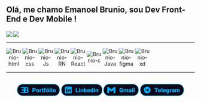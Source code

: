 ## Olá, me chamo Emanoel Brunio, sou Dev Front-End e Dev Mobile !

<div style="display: flex; gap: 2px; align-items: center;" align="center" >

  <a href="https://github.com/emanoelbrunio">
    <img align="center" height="180em" src="https://github-readme-stats.vercel.app/api?username=emanoelbrunio&show_icons=true&include_all_commits=true&count_private=true&bg_color=0E091B&title_color=00b2ff&text_color=ffffff&icon_color=ff2cdf&border_radius=15&border_color=00b2ff&count_private=true"/>
  </a>

  <a href="https://github.com/emanoelbrunio">
    <img align="center" height="180em" src="https://github-readme-stats.vercel.app/api/top-langs/?username=emanoelbrunio&layout=compact&langs_count=7&bg_color=0E091B&title_color=00b2ff&text_color=ffffff&icon_color=ff2cdf&border_radius=15&border_color=00b2ff&count_private=true"/>
  </a>
</div>

<hr>

<div style="display: flex; gap: 3px; align-items: center; flex-wrap: wrap; margin-top: 10px;" align="center">

<img align="center" alt="Brunio-html" heigth="30" width="40" src="https://cdn.jsdelivr.net/gh/devicons/devicon/icons/html5/html5-original.svg"/>

<img align="center" alt="Brunio-css" heigth="30" width="40" src="https://cdn.jsdelivr.net/gh/devicons/devicon/icons/css3/css3-original.svg"/>

<img align="center" alt="Brunio-Js" heigth="30" width="40" src="https://cdn.jsdelivr.net/gh/devicons/devicon/icons/javascript/javascript-original.svg"/>

<img align="center" alt="Brunio-RN" heigth="30" width="40" src="https://toppng.com/public/uploads/thumbnail/react-native-svg-transformer-allows-you-import-svg-aperture-science-innovators-logo-11562851994bz4gmmu3qd.png"/>

<img align="center" alt="Brunio-React" heigth="30" width="40" src="https://upload.wikimedia.org/wikipedia/commons/thumb/a/a7/React-icon.svg/2300px-React-icon.svg.png"/>

<img align="center" alt="Brunio-c"  heigth="30" width="40"  src="https://cdn.jsdelivr.net/gh/devicons/devicon/icons/c/c-original.svg"/>

<img align="center" alt="Brunio-Java"  heigth="30" width="40"  src="https://cdn.jsdelivr.net/gh/devicons/devicon/icons/java/java-original.svg"/>

<img align="center" alt="Brunio-figma" heigth="30" width="40" src="https://cdn.jsdelivr.net/gh/devicons/devicon/icons/figma/figma-original.svg"/>

<img align="center" alt="Brunio-xd" heigth="30" width="40" src="https://cdn.jsdelivr.net/gh/devicons/devicon/icons/xd/xd-plain.svg"/>

</div>

<hr>

</br>
<div align="center">
<a href="https://emanoelbrunio.vercel.app/" target="_blank"><img src="imagens_readme/port.png" target="_blank"></a>
<a href="https://www.linkedin.com/in/emanoelbrunio/" target="_blank"><img src="imagens_readme/linkedin.png" target="_blank"></a>
<a href="mailto:emanoelbrunio@gmail.com" target="_blank"><img src="imagens_readme/gmail.png" target="_blank"></a>
<a href="https://t.me/emanoelbrunio" target="_blank"><img src="imagens_readme/telegram.png" target="_blank"></a>
</div>


